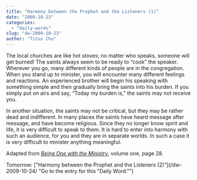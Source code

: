 ```yaml
---
title: "Harmony between the Prophet and the Listeners (1)"
date: "2009-10-23"
categories: 
  - "daily-words"
slug: "dw-2009-10-23"
author: "Titus Chu"
---
```


The local churches are like hot stoves; no matter who speaks, someone will get burned! The saints always seem to be ready to “cook” the speaker. Wherever you go, many different kinds of people are in the congregation. When you stand up to minister, you will encounter many different feelings and reactions. An experienced brother will begin his speaking with something simple and then gradually bring the saints into his burden. If you simply put on airs and say, “Today my burden is,” the saints may not receive you.

In another situation, the saints may not be critical, but they may be rather dead and indifferent. In many places the saints have heard message after message, and have become religious. Since they no longer know spirit and life, it is very difficult to speak to them. It is hard to enter into harmony with such an audience, for you and they are in separate worlds. In such a case it is very difficult to minister anything meaningful.

Adapted from [_Being One with the Ministry_](/book-one-with-the-ministry-vol-1/ "Go to the entry for this book."), volume one, page 28.

Tomorrow: ["Harmony between the Prophet and the Listeners (2)"](/dw-2009-10-24/ "Go to the entry for this "Daily Word."")
